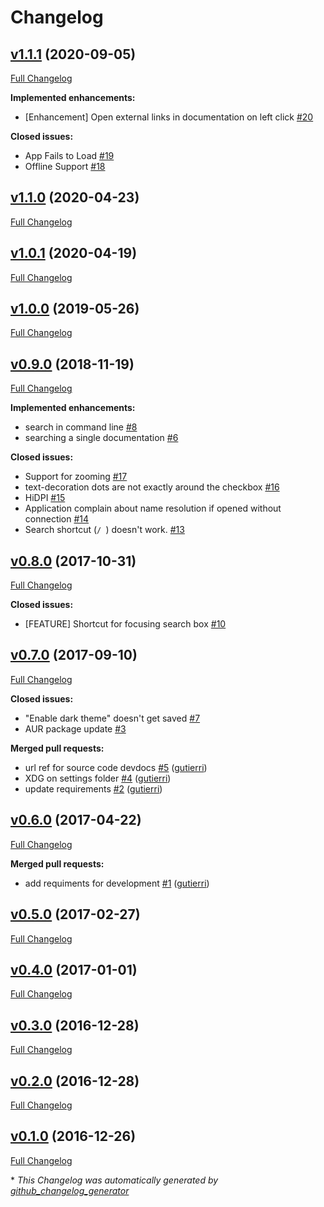 # Changelog

## [v1.1.1](https://github.com/hardpixel/devdocs-desktop/tree/v1.1.1) (2020-09-05)

[Full Changelog](https://github.com/hardpixel/devdocs-desktop/compare/v1.1.0...v1.1.1)

**Implemented enhancements:**

- \[Enhancement\] Open external links in documentation on left click [\#20](https://github.com/hardpixel/devdocs-desktop/issues/20)

**Closed issues:**

- App Fails to Load [\#19](https://github.com/hardpixel/devdocs-desktop/issues/19)
- Offline Support [\#18](https://github.com/hardpixel/devdocs-desktop/issues/18)

## [v1.1.0](https://github.com/hardpixel/devdocs-desktop/tree/v1.1.0) (2020-04-23)

[Full Changelog](https://github.com/hardpixel/devdocs-desktop/compare/v1.0.1...v1.1.0)

## [v1.0.1](https://github.com/hardpixel/devdocs-desktop/tree/v1.0.1) (2020-04-19)

[Full Changelog](https://github.com/hardpixel/devdocs-desktop/compare/v1.0.0...v1.0.1)

## [v1.0.0](https://github.com/hardpixel/devdocs-desktop/tree/v1.0.0) (2019-05-26)

[Full Changelog](https://github.com/hardpixel/devdocs-desktop/compare/v0.9.0...v1.0.0)

## [v0.9.0](https://github.com/hardpixel/devdocs-desktop/tree/v0.9.0) (2018-11-19)

[Full Changelog](https://github.com/hardpixel/devdocs-desktop/compare/v0.8.0...v0.9.0)

**Implemented enhancements:**

- search in command line [\#8](https://github.com/hardpixel/devdocs-desktop/issues/8)
- searching a single documentation [\#6](https://github.com/hardpixel/devdocs-desktop/issues/6)

**Closed issues:**

- Support for zooming [\#17](https://github.com/hardpixel/devdocs-desktop/issues/17)
- text-decoration dots are not exactly around the checkbox [\#16](https://github.com/hardpixel/devdocs-desktop/issues/16)
- HiDPI [\#15](https://github.com/hardpixel/devdocs-desktop/issues/15)
- Application complain about name resolution if opened without connection [\#14](https://github.com/hardpixel/devdocs-desktop/issues/14)
- Search shortcut \(`/ `\) doesn't work. [\#13](https://github.com/hardpixel/devdocs-desktop/issues/13)

## [v0.8.0](https://github.com/hardpixel/devdocs-desktop/tree/v0.8.0) (2017-10-31)

[Full Changelog](https://github.com/hardpixel/devdocs-desktop/compare/v0.7.0...v0.8.0)

**Closed issues:**

- \[FEATURE\] Shortcut for focusing search box [\#10](https://github.com/hardpixel/devdocs-desktop/issues/10)

## [v0.7.0](https://github.com/hardpixel/devdocs-desktop/tree/v0.7.0) (2017-09-10)

[Full Changelog](https://github.com/hardpixel/devdocs-desktop/compare/v0.6.0...v0.7.0)

**Closed issues:**

- "Enable dark theme" doesn't get saved [\#7](https://github.com/hardpixel/devdocs-desktop/issues/7)
- AUR package update [\#3](https://github.com/hardpixel/devdocs-desktop/issues/3)

**Merged pull requests:**

- url ref for source code devdocs [\#5](https://github.com/hardpixel/devdocs-desktop/pull/5) ([gutierri](https://github.com/gutierri))
- XDG on settings folder [\#4](https://github.com/hardpixel/devdocs-desktop/pull/4) ([gutierri](https://github.com/gutierri))
- update requirements [\#2](https://github.com/hardpixel/devdocs-desktop/pull/2) ([gutierri](https://github.com/gutierri))

## [v0.6.0](https://github.com/hardpixel/devdocs-desktop/tree/v0.6.0) (2017-04-22)

[Full Changelog](https://github.com/hardpixel/devdocs-desktop/compare/v0.5.0...v0.6.0)

**Merged pull requests:**

- add requiments for development [\#1](https://github.com/hardpixel/devdocs-desktop/pull/1) ([gutierri](https://github.com/gutierri))

## [v0.5.0](https://github.com/hardpixel/devdocs-desktop/tree/v0.5.0) (2017-02-27)

[Full Changelog](https://github.com/hardpixel/devdocs-desktop/compare/v0.4.0...v0.5.0)

## [v0.4.0](https://github.com/hardpixel/devdocs-desktop/tree/v0.4.0) (2017-01-01)

[Full Changelog](https://github.com/hardpixel/devdocs-desktop/compare/v0.3.0...v0.4.0)

## [v0.3.0](https://github.com/hardpixel/devdocs-desktop/tree/v0.3.0) (2016-12-28)

[Full Changelog](https://github.com/hardpixel/devdocs-desktop/compare/v0.2.0...v0.3.0)

## [v0.2.0](https://github.com/hardpixel/devdocs-desktop/tree/v0.2.0) (2016-12-28)

[Full Changelog](https://github.com/hardpixel/devdocs-desktop/compare/v0.1.0...v0.2.0)

## [v0.1.0](https://github.com/hardpixel/devdocs-desktop/tree/v0.1.0) (2016-12-26)

[Full Changelog](https://github.com/hardpixel/devdocs-desktop/compare/1d8f3f98eb5f5e7e7b2837ccd53348ba0001f451...v0.1.0)



\* *This Changelog was automatically generated by [github_changelog_generator](https://github.com/github-changelog-generator/github-changelog-generator)*
